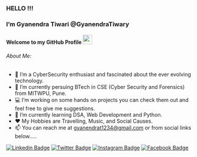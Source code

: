 ### HELLO !!!
### I’m Gyanendra Tiwari @GyanendraTiwary 
#### Welcome to my GitHub Profile <img src="https://media.giphy.com/media/hvRJCLFzcasrR4ia7z/giphy.gif" width="25px">

###### About Me: 
- 👀 I’m a CyberSecurity enthusiast and fascinated about the ever evolving technology.
- 🌱 I’m currently persuing BTech in CSE (Cyber Security and Forensics) from MITWPU, Pune.
- 💻 I’m working on some hands on projects you can check them out and feel free to give me suggestions.
- 🚀 I’m currently learning DSA, Web Development and Python.
- ❤️ My Hobbies are Travelling, Music, and Social Causes. 
- 📫 You can reach me at gyanendrat1234@gmail.com or from social links below.....

[![Linkedin Badge](https://img.shields.io/badge/-LinkedIn-0e76a8?style=flat-square&logo=Linkedin&logoColor=white)]([https://www.linkedin.com/in/krishnaraj-thadesar-2541451b9](https://www.linkedin.com/in/gyanendra-tiwari-baa594229/))
[![Twitter Badge](https://img.shields.io/badge/-Twitter-00acee?style=flat-square&logo=Twitter&logoColor=white)](https://twitter.com/gyanendrat1234)
[![Instagram Badge](https://img.shields.io/badge/-Instagram-e4405f?style=flat-square&logo=Instagram&logoColor=white)](https://www.instagram.com/gyanendra_tiwary_)
[![Facebook Badge](https://img.shields.io/badge/-Facebook-0088cc?style=flat-square&logo=Facebook&logoColor=white)](https://www.facebook.com/gyanendra.tiwari.127648/)
 

<!---
GyanendraTiwary/GyanendraTiwary is a ✨ special ✨ repository because its `README.md` (this file) appears on your GitHub profile.
You can click the Preview link to take a look at your changes.
--->
